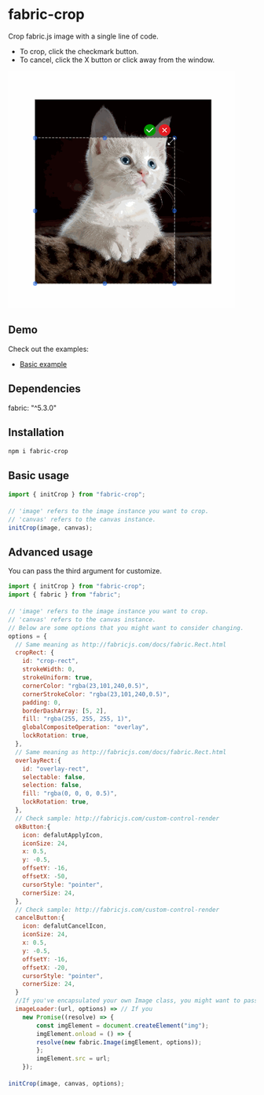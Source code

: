 # fabric-crop

Crop fabric.js image with a single line of code.

- To crop, click the checkmark button.
- To cancel, click the X button or click away from the window.

![Demo GIF](crop_sample.gif)

## Demo

Check out the examples:

- [Basic example](https://codepen.io/jgznzflb-the-reactor/pen/xxNXvVp)


## Dependencies

fabric: "^5.3.0"

## Installation

```shell
npm i fabric-crop
```

## Basic usage

```js
import { initCrop } from "fabric-crop";

// 'image' refers to the image instance you want to crop.
// 'canvas' refers to the canvas instance.
initCrop(image, canvas);
```

## Advanced usage

You can pass the third argument for customize.

```js
import { initCrop } from "fabric-crop";
import { fabric } from "fabric";

// 'image' refers to the image instance you want to crop.
// 'canvas' refers to the canvas instance.
// Below are some options that you might want to consider changing.
options = {
  // Same meaning as http://fabricjs.com/docs/fabric.Rect.html
  cropRect: {
    id: "crop-rect",
    strokeWidth: 0,
    strokeUniform: true,
    cornerColor: "rgba(23,101,240,0.5)",
    cornerStrokeColor: "rgba(23,101,240,0.5)",
    padding: 0,
    borderDashArray: [5, 2],
    fill: "rgba(255, 255, 255, 1)",
    globalCompositeOperation: "overlay",
    lockRotation: true,
  },
  // Same meaning as http://fabricjs.com/docs/fabric.Rect.html
  overlayRect:{
    id: "overlay-rect",
    selectable: false,
    selection: false,
    fill: "rgba(0, 0, 0, 0.5)",
    lockRotation: true,
  },
  // Check sample: http://fabricjs.com/custom-control-render
  okButton:{
    icon: defalutApplyIcon,
    iconSize: 24,
    x: 0.5,
    y: -0.5,
    offsetY: -16,
    offsetX: -50,
    cursorStyle: "pointer",
    cornerSize: 24,
  },
  // Check sample: http://fabricjs.com/custom-control-render
  cancelButton:{
    icon: defalutCancelIcon,
    iconSize: 24,
    x: 0.5,
    y: -0.5,
    offsetY: -16,
    offsetX: -20,
    cursorStyle: "pointer",
    cornerSize: 24,
  }
  //If you've encapsulated your own Image class, you might want to pass in your own image loader.
  imageLoader:(url, options) => // If you
    new Promise((resolve) => {
        const imgElement = document.createElement("img");
        imgElement.onload = () => {
        resolve(new fabric.Image(imgElement, options));
        };
        imgElement.src = url;
    });

initCrop(image, canvas, options);
```
